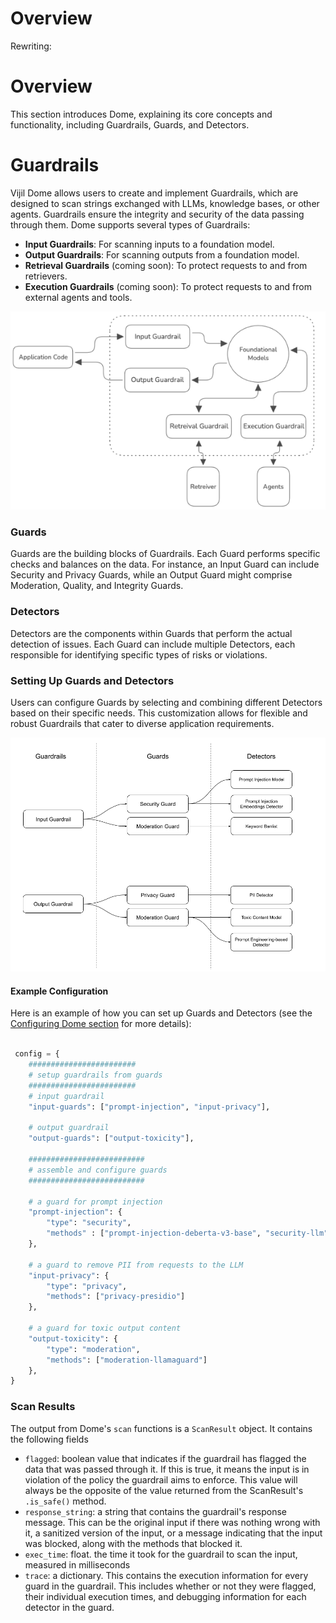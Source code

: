 # Overview

Rewriting:

# Overview

This section introduces Dome, explaining its core concepts and functionality, including Guardrails, Guards, and Detectors.

# Guardrails

Vijil Dome allows users to create and implement Guardrails, which are designed to scan strings exchanged with LLMs, knowledge bases, or other agents. Guardrails ensure the integrity and security of the data passing through them. Dome supports several types of Guardrails:

- **Input Guardrails**: For scanning inputs to a foundation model.
- **Output Guardrails**: For scanning outputs from a foundation model.
- **Retrieval Guardrails** (coming soon): To protect requests to and from retrievers.
- **Execution Guardrails** (coming soon): To protect requests to and from external agents and tools.

![guardrail-position | 80%](../_static/guardrails_workflow.png)

### Guards

Guards are the building blocks of Guardrails. Each Guard performs specific checks and balances on the data. For instance, an Input Guard can include Security and Privacy Guards, while an Output Guard might comprise Moderation, Quality, and Integrity Guards.

### Detectors

Detectors are the components within Guards that perform the actual detection of issues. Each Guard can include multiple Detectors, each responsible for identifying specific types of risks or violations.

### Setting Up Guards and Detectors

Users can configure Guards by selecting and combining different Detectors based on their specific needs. This customization allows for flexible and robust Guardrails that cater to diverse application requirements.

![guardrail-composition | 80%](../_static/guardrail_composition.png)

#### Example Configuration

Here is an example of how you can set up Guards and Detectors (see the [Configuring Dome section](config) for more details):

```python
 
 config = {
    ########################
    # setup guardrails from guards
    ########################
    # input guardrail
    "input-guards": ["prompt-injection", "input-privacy"],
    
    # output guardrail
    "output-guards": ["output-toxicity"],
    
    ##########################
    # assemble and configure guards 
    ##########################
    
    # a guard for prompt injection
    "prompt-injection": {
        "type": "security",
        "methods" : ["prompt-injection-deberta-v3-base", "security-llm"],
    },
    
    # a guard to remove PII from requests to the LLM
    "input-privacy": {
        "type": "privacy",
        "methods": ["privacy-presidio"]
    },
    
    # a guard for toxic output content 
    "output-toxicity": {
        "type": "moderation",
        "methods": ["moderation-llamaguard"]
    },
}
```

### Scan Results

The output from Dome's `scan` functions is a `ScanResult` object. It contains the following fields
- `flagged`: boolean value that indicates if the guardrail has flagged the data that was passed through it. If this is true, it means the input is in violation of the policy the guardrail aims to enforce. This value will always be the opposite of the value returned from the ScanResult's `.is_safe()` method.
- `response_string`: a string that contains the guardrail's response message. This can be the original input if there was nothing wrong with it, a sanitized version of the input, or a message indicating that the input was blocked, along with the methods that blocked it. 
- `exec_time`: float. the time it took for the guardrail to scan the input, measured in milliseconds
- `trace`: a dictionary. This contains the execution information for every guard in the guardrail. This includes whether or not they were flagged, their individual execution times, and debugging information for each detector in the guard. 

